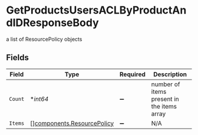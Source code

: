 # GetProductsUsersACLByProductAndIDResponseBody

a list of ResourcePolicy objects


## Fields

| Field                                                                    | Type                                                                     | Required                                                                 | Description                                                              |
| ------------------------------------------------------------------------ | ------------------------------------------------------------------------ | ------------------------------------------------------------------------ | ------------------------------------------------------------------------ |
| `Count`                                                                  | **int64*                                                                 | :heavy_minus_sign:                                                       | number of items present in the items array                               |
| `Items`                                                                  | [][components.ResourcePolicy](../../models/components/resourcepolicy.md) | :heavy_minus_sign:                                                       | N/A                                                                      |